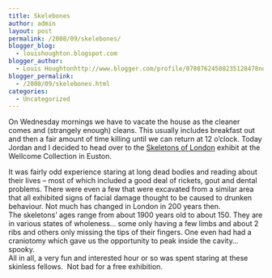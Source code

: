 ```yaml
---
title: Skelebones
author: admin
layout: post
permalink: /2008/09/skelebones/
blogger_blog:
  - louishoughton.blogspot.com
blogger_author:
  - Louis Houghtonhttp://www.blogger.com/profile/07807624508235128478noreply@blogger.com
blogger_permalink:
  - /2008/09/skelebones.html
categories:
  - Uncategorized
---
```

On Wednesday mornings we have to vacate the house as the cleaner comes and (strangely enough) cleans. This usually includes breakfast out and then a fair amount of time killing until we can return at 12 o&#8217;clock. Today Jordan and I decided to head over to the [Skeletons of London][1] exhibit at the Wellcome Collection in Euston. 

<div>
</div>

<div>
  It was fairly odd experience staring at long dead bodies and reading about their lives &#8211; most of which included a good deal of rickets, gout and dental problems. There were even a few that were excavated from a similar area that all exhibited signs of facial damage thought to be caused to drunken behaviour. Not much has changed in London in 200 years then.
</div>

<div>
</div>

<div>
  The skeletons&#8217; ages range from about 1900 years old to about 150. They are in various states of wholeness&#8230; some only having a few limbs and about 2 ribs and others only missing the tips of their fingers. One even had had a craniotomy which gave us the opportunity to peak inside the cavity&#8230; spooky.
</div>

<div>
</div>

<div>
  All in all, a very fun and interested hour or so was spent staring at these skinless fellows.  Not bad for a free exhibition.
</div>

 [1]: http://www.wellcomecollection.org/exhibitionsandevents/exhibitions/skeletons/index.htm